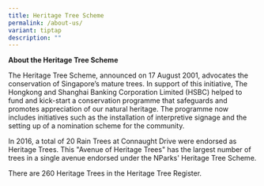 ```yaml
---
title: Heritage Tree Scheme
permalink: /about-us/
variant: tiptap
description: ""
---
```

<p><strong>About the Heritage Tree Scheme</strong>&nbsp;</p>
<p>The Heritage Tree Scheme, announced on 17 August 2001, advocates the conservation
of Singapore’s mature trees. In support of this initiative, The Hongkong
and Shanghai Banking Corporation Limited (HSBC) helped to fund and kick-start
a conservation programme that safeguards and promotes appreciation of our
natural heritage. The programme now includes initiatives such as the installation
of interpretive signage and the setting up of a nomination scheme for the
community.</p>
<p>In 2016, a total of 20 Rain Trees at Connaught Drive were endorsed as
Heritage Trees. This "Avenue of Heritage Trees" has the largest number
of trees in a single avenue endorsed under the NParks' Heritage Tree Scheme.</p>
<p>There are 260 Heritage Trees in the Heritage Tree Register.</p>